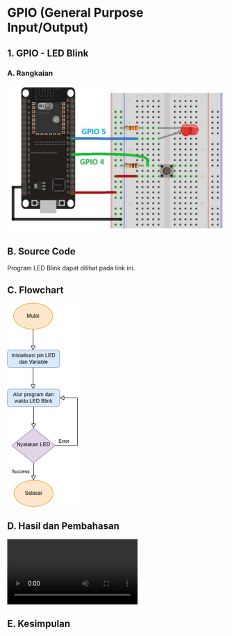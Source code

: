 # GPIO (General Purpose Input/Output)
## 1. GPIO - LED Blink
### A. Rangkaian
![alt text](https://github.com/AisyahKusumastuti/Sistem-Embedded-fix/blob/main/job1/A.%20GPIO/Rangkaian%20GPIO.png?raw=true)
## B. Source Code
Program LED Blink dapat dilihat pada link ini.
## C. Flowchart
![alt text](https://github.com/AisyahKusumastuti/Sistem-Embedded-fix/blob/main/job1/A.%20GPIO/GPIO_program_Example_Blink/fc%20gpio%201.drawio.png?raw=true)
## D. Hasil dan Pembahasan
![](https://github.com/AisyahKusumastuti/Sistem-Embedded-fix/blob/main/job1/A.%20GPIO/GPIO_program_Example_Blink/Percobaan%20LED%20Blink.mp4)
## E. Kesimpulan
